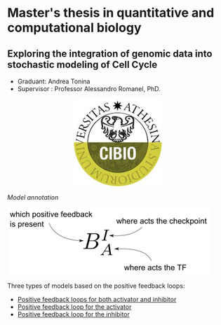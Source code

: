 # ‭Master's thesis in quantitative and computational biology

## ‭Exploring the integration of genomic data‬ ‭into stochastic modeling of Cell Cycle

+ Graduant: Andrea Tonina
+ Supervisor : Professor Alessandro Romanel, PhD.

<div align="center">
  <img src="logo_cibio/cibio_logo_master.jpeg" alt="drawing" width="200"/>
</div>


_Model annotation_ 

<img src = 'https://github.com/iamandreatonina/master-s_thesis/blob/main/expl/explanation.png' />

Three types of models based on the positive feedback loops: 
* [Positive feedback loops for both activator and inhibitor](https://github.com/iamandreatonina/master-s_thesis/tree/main/models_thesis/Both_PFB)
* [Positive feedback loop for the activator](https://github.com/iamandreatonina/master-s_thesis/tree/main/models_thesis/PFB_act)
* [Positive feedback loop for the inhibitor](https://github.com/iamandreatonina/master-s_thesis/tree/main/models_thesis/PFB_inhib)

